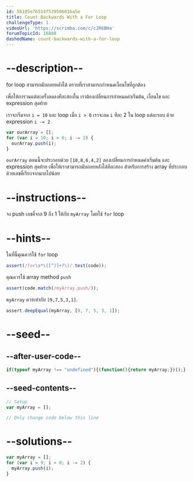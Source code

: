 ```yaml
---
id: 56105e7b514f539506016a5e
title: Count Backwards With a For Loop
challengeType: 1
videoUrl: 'https://scrimba.com/c/c2R6BHa'
forumTopicId: 16808
dashedName: count-backwards-with-a-for-loop
---
```


# --description--

for loop สามารถนับถอยหลังได้ ตราบที่เราสามารถกำหนดเงื่อนไขที่ถูกต้อง

เพื่อให้การวนแต่ละครั้งลดลงทีละสองใน เราต้องเปลี่ยนการกำหนดค่าเริ่มต้น, เงื่อนไข และ expression สุดท้าย


เราจะเริ่มจาก `i = 10` และ loop เมื่อ `i > 0` เราจะลด `i` ทีละ 2 ใน loop แต่ละรอบ ด้วย expression `i -= 2`

```js
var ourArray = [];
for (var i = 10; i > 0; i -= 2) {
  ourArray.push(i);
}
```

`ourArray` ตอนนี้จะประกอบด้วย `[10,8,6,4,2]` ลองเปลี่ยนการกำหนดค่าเริ่มต้น และ expression สุดท้าย เพื่อให้เราสามารถนับถอยหลังได้ทีละสอง สำหรับการสร้าง array ที่ประกอบด้วยเลขคี่เรียงจากมากไปน้อย

# --instructions--

จง push เลขคี่จาก 9 ถึง 1 ให้กับ `myArray` โดยใช้ `for` loop

# --hints--

ในที่นี้คุณควรใช้  `for` loop

```js
assert(/for\s*\([^)]+?\)/.test(code));
```

คุณควรใช้ array method `push`

```js
assert(code.match(/myArray.push/));
```

`myArray` ควรเท่ากับ `[9,7,5,3,1]`.



```js
assert.deepEqual(myArray, [9, 7, 5, 3, 1]);
```

# --seed--

## --after-user-code--

```js
if(typeof myArray !== "undefined"){(function(){return myArray;})();}
```

## --seed-contents--

```js
// Setup
var myArray = [];

// Only change code below this line
```

# --solutions--

```js
var myArray = [];
for (var i = 9; i > 0; i -= 2) {
  myArray.push(i);
}
```
